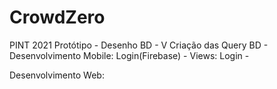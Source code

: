 # CrowdZero
PINT 2021
Protótipo - 
Desenho BD - V
Criação das Query BD - 
Desenvolvimento Mobile:
  Login(Firebase) - 
  Views:
    Login - 
    
Desenvolvimento Web:
  
